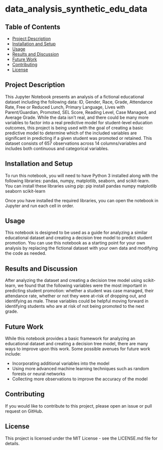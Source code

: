 # data_analysis_synthetic_edu_data

## Table of Contents

- [Project Description](#project-description)
- [Installation and Setup](#installation-and-setup)
- [Usage](#usage)
- [Results and Discussion](#results-and-discussion)
- [Future Work](#future-work)
- [Contributing](#contributing)
- [License](#license)

## Project Description

This Jupyter Notebook presents an analysis of a fictional educational dataset including the following data: ID, Gender, Race, Grade, Attendance Rate, Free or Reduced Lunch, Primary Language, Lives with Parent/Guardian, Promoted, SEL Score, Reading Level, Case Managed, and Average Grade. While the data isn't real, and there could be many more variables to factor into a real predictive model for student-level education outcomes, this project is being used with the goal of creating a basic predictive model to determine which of the included variables are significant in predicting if a given student was promoted or retained. This dataset consists of 657 observations across 14 columns/variables and includes both continuous and categorical variables.

## Installation and Setup

To run this notebook, you will need to have Python 3 installed along with the following libraries: pandas, numpy, matplotlib, seaborn, and scikit-learn. You can install these libraries using pip: pip install pandas numpy matplotlib seaborn scikit-learn


Once you have installed the required libraries, you can open the notebook in Jupyter and run each cell in order.

## Usage

This notebook is designed to be used as a guide for analyzing a similar educational dataset and creating a decision tree model to predict student promotion. You can use this notebook as a starting point for your own analysis by replacing the fictional dataset with your own data and modifying the code as needed.

## Results and Discussion

After analyzing the dataset and creating a decision tree model using scikit-learn, we found that the following variables were the most important in predicting student promotion: whether a student was case managed, their attendance rate, whether or not they were at-risk of dropping out, and identifying as male. These variables could be helpful moving forward in identifying students who are at risk of not being promoted to the next grade.

## Future Work

While this notebook provides a basic framework for analyzing an educational dataset and creating a decision tree model, there are many ways to improve upon this work. Some possible avenues for future work include:

- Incorporating additional variables into the model
- Using more advanced machine learning techniques such as random forests or neural networks
- Collecting more observations to improve the accuracy of the model

## Contributing

If you would like to contribute to this project, please open an issue or pull request on GitHub.

## License

This project is licensed under the MIT License - see the LICENSE.md file for details.
